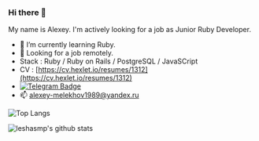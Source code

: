### Hi there 👋

My name is Alexey.
I'm actively looking for a job as Junior Ruby Developer.

- 🌱 I’m currently learning Ruby.
- 🔭 Looking for a job remotely. 
- Stack : Ruby / Ruby on Rails / PostgreSQL / JavaSCript 
- CV : [https://cv.hexlet.io/resumes/1312](https://cv.hexlet.io/resumes/1312)
- [![Telegram Badge](https://img.shields.io/badge/-Telegram-0088cc?style=flat-square&logo=Telegram&logoColor=white)](https://t.me/alexeymelekhov)
- 📫 alexey-melekhov1989@yandex.ru

![Top Langs](https://github-readme-stats.vercel.app/api/top-langs/?username=leshasmp&layout=compact&hide=css,html)

![leshasmp's github stats](https://github-readme-stats.vercel.app/api?username=leshasmp&count_private=true&show_icons=true&theme=onedark)

<!--
**leshasmp/leshasmp** is a ✨ _special_ ✨ repository because its `README.md` (this file) appears on your GitHub profile.

Here are some ideas to get you started:

- 🔭 I’m currently working on ...
- 🌱 I’m currently learning ...
- 👯 I’m looking to collaborate on ...
- 🤔 I’m looking for help with ...
- 💬 Ask me about ...
- 📫 How to reach me: ...
- 😄 Pronouns: ...
- ⚡ Fun fact: ...
-->
